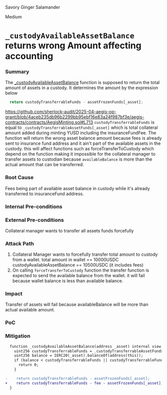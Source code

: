 Savory Ginger Salamander

Medium

# `_custodyAvailableAssetBalance` returns wrong Amount affecting accounting

### Summary
The [_custodyAvailableAssetBalance](https://github.com/sherlock-audit/2025-04-aegis-op-grant/blob/4aceb235db96b2299bb95ebf16e83a24f987bf3e/aegis-contracts/contracts/AegisMinting.sol#L706-L714) function is supposed to return the total amount of assets in a custody. It determines the amount by the expression below
```javascript
  return custodyTransferrableFunds - assetFrozenFunds[_asset];
```
https://github.com/sherlock-audit/2025-04-aegis-op-grant/blob/4aceb235db96b2299bb95ebf16e83a24f987bf3e/aegis-contracts/contracts/AegisMinting.sol#L713
`custodyTransferrableFunds` is equal to `_custodyTransferrableAssetFunds[_asset]` which is total collateral amount added during minting YUSD including the insuranceFundFee. The function will return the wrong asset balance amount because fees is already sent to insurance fund address and it ain't part of the available assets in the custody. this will affect functions such as forceTransferToCustody which depend on the function making it impossible for the collateral manager to transfer assets to custodian because `availableBalance` is more than the actual amount that can be transferred.

### Root Cause
Fees being part of available asset balance in custody while it's already transferred to insuranceFund address.

### Internal Pre-conditions


### External Pre-conditions
Collateral manager wants to transfer all assets funds forcefully

### Attack Path
1. Collateral Manager wants to forcefully transfer total amount to custody from a wallet. 
 total amount in wallet     == 10000USDC
 custodyAvailableAssetBalance == 10500USDC (it includes fees)
2. On calling `forceTransferToCustody` function the transfer function is expected to send the available balance from the wallet. it will fail because wallet balance is less than available balance.


### Impact
Transfer of assets will fail because availableBalance will be more than actual available amount.

### PoC


### Mitigation

```diff
  function _custodyAvailableAssetBalance(address _asset) internal view returns (uint256) {
    uint256 custodyTransferrableFunds = _custodyTransferrableAssetFunds[_asset];
    uint256 balance = IERC20(_asset).balanceOf(address(this));
    if (balance < custodyTransferrableFunds || custodyTransferrableFunds < assetFrozenFunds[_asset]) {
      return 0;
    }

-    return custodyTransferrableFunds - assetFrozenFunds[_asset];
+    return custodyTransferrableFunds - fee - assetFrozenFunds[_asset];
  }

```